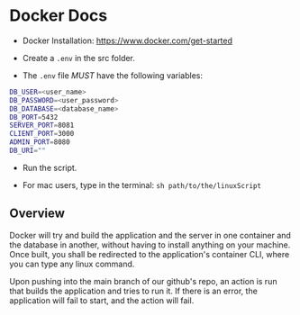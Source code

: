 # Docker Docs

- Docker Installation: <https://www.docker.com/get-started>

- Create a ``` .env ``` in the src folder.

- The ``` .env ``` file *MUST* have the following variables:

```bash
DB_USER=<user_name>
DB_PASSWORD=<user_password>
DB_DATABASE=<database_name>
DB_PORT=5432
SERVER_PORT=8081
CLIENT_PORT=3000
ADMIN_PORT=8080
DB_URI=""
```

- Run the script.

- For mac users, type in the terminal: ``` sh path/to/the/linuxScript ```

## Overview

Docker will try and build the application and the server in one container and the database in another, without having to install anything on your machine. Once built, you shall be redirected to the application's container CLI, where you can type any linux command.

Upon pushing into the main branch of our github's repo, an action is run that builds the application and tries to run it. If there is an error, the application will fail to start, and the action will fail.
